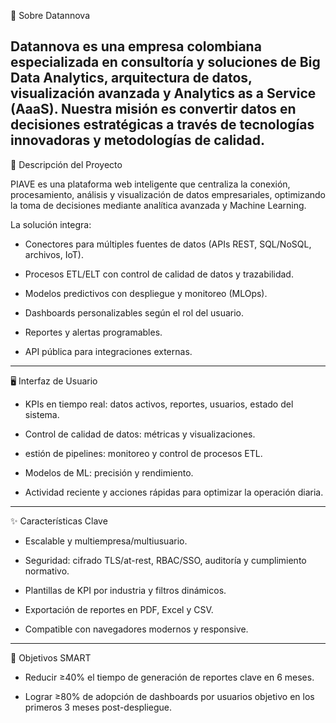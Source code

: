 🏢 Sobre Datannova

Datannova es una empresa colombiana especializada en consultoría y soluciones de Big Data Analytics, arquitectura de datos, visualización avanzada y Analytics as a Service (AaaS). Nuestra misión es convertir datos en decisiones estratégicas a través de tecnologías innovadoras y metodologías de calidad.
---
🚀 Descripción del Proyecto

PIAVE es una plataforma web inteligente que centraliza la conexión, procesamiento, análisis y visualización de datos empresariales, optimizando la toma de decisiones mediante analítica avanzada y Machine Learning.

La solución integra:

- Conectores para múltiples fuentes de datos (APIs REST, SQL/NoSQL, archivos, IoT).

- Procesos ETL/ELT con control de calidad de datos y trazabilidad.

- Modelos predictivos con despliegue y monitoreo (MLOps).

- Dashboards personalizables según el rol del usuario.

- Reportes y alertas programables.

- API pública para integraciones externas.
---
🖥️ Interfaz de Usuario

- KPIs en tiempo real: datos activos, reportes, usuarios, estado del sistema.

- Control de calidad de datos: métricas y visualizaciones.

- estión de pipelines: monitoreo y control de procesos ETL.

- Modelos de ML: precisión y rendimiento.

- Actividad reciente y acciones rápidas para optimizar la operación diaria.
---
✨ Características Clave

- Escalable y multiempresa/multiusuario.

- Seguridad: cifrado TLS/at-rest, RBAC/SSO, auditoría y cumplimiento normativo.

- Plantillas de KPI por industria y filtros dinámicos.

- Exportación de reportes en PDF, Excel y CSV.

- Compatible con navegadores modernos y responsive.
---
📌 Objetivos SMART

- Reducir ≥40% el tiempo de generación de reportes clave en 6 meses.

- Lograr ≥80% de adopción de dashboards por usuarios objetivo en los primeros 3 meses post-despliegue.







